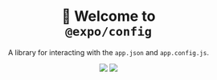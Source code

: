 <!-- Title -->
<h1 align="center">
👋 Welcome to <br><code>@expo/config</code>
</h1>

<p align="center">A library for interacting with the <code>app.json</code> and <code>app.config.js</code>.</p>

<p align="center">
  <img src="https://flat.badgen.net/packagephobia/install/@expo/config">

  <a href="https://www.npmjs.com/package/@expo/config">
    <img src="https://flat.badgen.net/npm/dw/@expo/config" target="_blank" />
  </a>
</p>

<!-- Body -->
